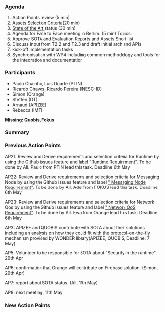 ### Agenda

1. Action Points review (5 min)
1. [Assets Selection Criteria](../sota/selection-criteria.md)(20 min)
1. [State of the Art ](../sota/sota.md) status (30 min)
1. Agenda for Face to Face meeting in Berlim. (5 min) Topics:
 1. Approve SOTA and Evaluation Reports and Assets Short list
 2. Discuss input from T2.2 and T2.3 and draft initial arch and APIs
 3. kick-off implementation tasks
 4. Synchronisation with WP4 including common methodology and tools for the integration and documentation
 
### Participants

* Paulo Chainho, Luis Duarte (PTIN)
* Ricardo Chaves, Ricardo Pereira (INESC-ID)
* Simon (Orange)
* Steffen (DT)
* Arnaud (APIZEE)
* Rebecca (IMT)

**Missing: Quobis, Fokus**

### Summary


### Previous Action Points

AP21: Review and Derive requirements and selection criteria for Runtime by using the Github issues feature and label ["Runtime Requirement"](https://github.com/reTHINK-project/core-framework/labels/Runtime%20Requirement). To be done by All. Paulo from PTIN lead this task. Deadline 6th May

AP22: Review and Derive requirements and selection criteria for Messaging Node by using the Github issues feature and label [" Messaging Node Requirement"](https://github.com/reTHINK-project/core-framework/labels/Messaging%20Node%20Requirement). To be done by All. Adel from FOKUS lead this task. Deadline 6th May

AP23: Review and Derive requirements and selection criteria for Network Qos by using the Github issues feature and label [" Network QoS Requirement"](https://github.com/reTHINK-project/core-framework/labels/Network%20QoS%20Requirement). To be done by All. Ewa from Orange lead this task. Deadline 6th May

AP3: APIZEE and QUOBIS contribute with SOTA about their solutions including an analysis on how they could fit with the protocol-on-the-fly mechanism provided by WONDER library(APIZEE, QUOBIS, Deadline: 7 May)

AP5: Volunteer to be responsible for SOTA about "Security in the runtime". 29th Apr

AP6: confirmation that Orange will contribute on Firebase solution. (Simon, 29th Apr)

AP7: report about SOTA status. (All, 11th May)

AP8: next meeting: 11th May

### New Action Points
